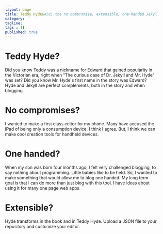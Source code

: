 ```yaml
---
layout: page
title: Teddy Hyde&#58; the no compromise, extensible, one-handed Jekyll blog editor for Android
category: 
tagline: 
tags : [] 
published: true
---
```


# Teddy Hyde?

Did you know Teddy was a nickname for Edward that gained popularity in the Victorian era, right when "The curious case of Dr. Jekyll and Mr. Hyde" was set? Did you know Mr. Hyde's first name in the story was Edward? Hyde and Jekyll are perfect complements, both in the story and when blogging.

# No compromises?

I wanted to make a first class editor for my phone. Many have accused the iPad of being only a consumption device. I think I agree. But, I think we can make cool creation tools for handheld devices.

# One handed?

When my son was born four months ago, I felt very challenged blogging, to say nothing about programming. Little babies like to be held. So, I wanted to make something that would allow me to blog one handed. My long term goal is that I can do more than just blog with this tool. I have ideas about using it for many one page web apps.

# Extensible?

Hyde transforms in the book and in Teddy Hyde. Upload a JSON file to your repository and customize your editor.

